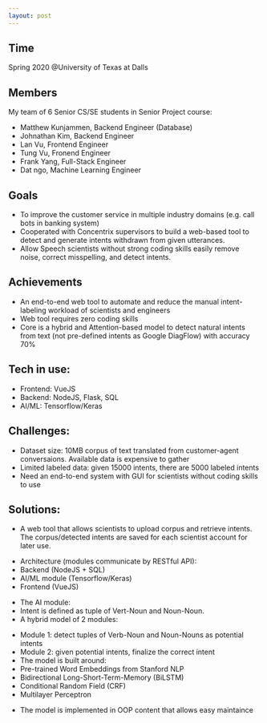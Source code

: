 ```yaml
---
layout: post
---
```


## Time
Spring 2020 @University of Texas at Dalls

## Members
My team of 6 Senior CS/SE students in Senior Project course:
* Matthew Kunjammen, Backend Engineer (Database)
* Johnathan Kim, Backend Engineer
* Lan Vu, Frontend Engineer
* Tung Vu, Fronend Engineer
* Frank Yang, Full-Stack Engineer
* Dat ngo, Machine Learning Engineer

## Goals
* To improve the customer service in multiple industry domains (e.g. call bots in banking system)
* Cooperated with Concentrix supervisors to build a web-based tool to detect and generate intents withdrawn from given utterances.
* Allow Speech scientists without strong coding skills easily remove noise, correct misspelling, and detect intents. 

## Achievements
* An end-to-end web tool to automate and reduce the manual intent-labeling workload of scientists and engineers
* Web tool requires zero coding skills
* Core is a hybrid and Attention-based model to detect natural intents from text (not pre-defined intents as Google DiagFlow) with accuracy 70%


## Tech in use:
* Frontend: VueJS
* Backend: NodeJS, Flask, SQL
* AI/ML: Tensorflow/Keras

## Challenges:
* Dataset size: 10MB corpus of text translated from customer-agent conversaions. Available data is expensive to gather
* Limited labeled data: given 15000 intents, there are 5000 labeled intents
* Need an end-to-end system with GUI for scientists without coding skills to use

## Solutions:
* A web tool that allows scientists to upload corpus and retrieve intents. The corpus/detected intents are saved for each scientist account for later use.
 - Architecture (modules communicate by RESTful API): 
  - Backend (NodeJS + SQL)
  - AI/ML module (Tensorflow/Keras)
  - Frontend (VueJS)
* The AI module:
 * Intent is defined as tuple of Vert-Noun and Noun-Noun.
 * A hybrid model of 2 modules:
  - Module 1: detect tuples of Verb-Noun and Noun-Nouns as potential intents
  - Module 2: given potential intents, finalize the correct intent
  -  The model is built around:
   - Pre-trained Word Embeddings from Stanford NLP
   - Bidirectional Long-Short-Term-Memory (BiLSTM)
   - Conditional Random Field (CRF)
   - Multilayer Perceptron
 * The model is implemented in OOP content that allows easy maintaince 
